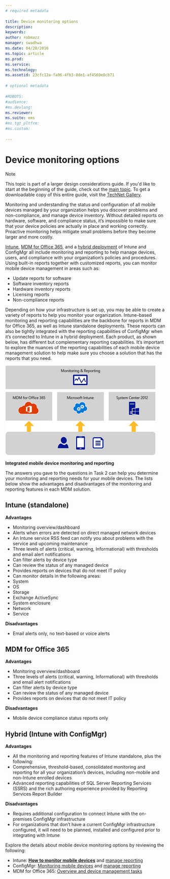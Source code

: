 ```yaml
---
# required metadata

title: Device monitoring options
description:
keywords:
author: robmazz
manager: swadhwa
ms.date: 04/28/2016
ms.topic: article
ms.prod:
ms.service:
ms.technology:
ms.assetid: 23cfc12a-fa96-4fb3-8de1-af4569e8cb71

# optional metadata

#ROBOTS:
#audience:
#ms.devlang:
ms.reviewer: 
ms.suite: ems
#ms.tgt_pltfrm:
#ms.custom:

---
```


# Device monitoring options

>[!NOTE]
>This topic is part of a larger design considerations guide. If you'd like to start at the beginning of the guide, check out the [main topic](mdm-design-considerations-guide.md). To get a downloadable copy of this entire guide, visit the [TechNet Gallery](https://gallery.technet.microsoft.com/Mobile-Device-Management-7d401582).

Monitoring and understanding the status and configuration of all mobile devices managed by your organization helps you discover problems and non-compliance, and manage device inventory. Without detailed reports on hardware, software, and compliance status, it’s impossible to make sure that your device policies are actually in place and working correctly. Proactive monitoring helps mitigate small problems before they become larger and more costly.

[Intune](/Intune/deployuse/monitoring-and-reports-with-microsoft-intune), [MDM for Office 365](https://technet.microsoft.com/library/faa7d8e5-645d-4d59-839c-c8d4c1869e4a(v=technet.10).aspx), and a [hybrid deployment](https://technet.microsoft.com/library/gg699377.aspx) of Intune and ConfigMgr all include monitoring and reporting to help manage devices, users, and compliance with your organization’s policies and procedures. Using built-in reports together with customized reports, you can monitor mobile device management in areas such as:

- Update reports for software
- Software inventory reports
- Hardware inventory reports
- Licensing reports
- Non-compliance reports

Depending on how your infrastructure is set up, you may be able to create a variety of reports to help you monitor your organization. Intune-based monitoring and reporting capabilities are the backbone for reports in MDM for Office 365, as well as Intune standalone deployments. These reports can also be tightly integrated with the reporting capabilities of ConfigMgr when it’s connected to Intune in a hybrid deployment. Each product, as shown below, has different but complementary reporting capabilities. It’s important to explore the nuances of the reporting capabilities of each mobile device management solution to help make sure you choose a solution that has the reports that you need.

![Integrated mobile device monitoring and reporting](./media/MDM_Figure_05.png)

**Integrated mobile device monitoring and reporting**

The answers you gave to the questions in Task 2 can help you determine your monitoring and reporting needs for your mobile devices. The lists below show the advantages and disadvantages of the monitoring and reporting features in each MDM solution.

## Intune (standalone)

**Advantages**

- Monitoring overview/dashboard
- Alerts when errors are detected on direct managed network devices
- An Intune service RSS feed can notify you about problems with the service and upcoming maintenance
- Three levels of alerts (critical, warning, Informational) with thresholds and email alert notifications
- Can filter alerts by device type
- Can review the status of any managed device
- Provides reports on devices that do not meet IT policy
- Can monitor details in the following areas:
 - System
 - OS
 - Storage
 - Exchange ActiveSync
 - System enclosure
 - Network
 - Service

**Disadvantages**

- Email alerts only, no text-based or voice alerts

## MDM for Office 365

**Advantages**

- Monitoring overview/dashboard
- Three levels of alerts (critical, warning, Informational) with thresholds and email alert notifications
- Can filter alerts by device type
- Can review the status of any managed device
- Provides reports on devices that do not meet IT policy

**Disadvantages**

- Mobile device compliance status reports only

## Hybrid (Intune with ConfigMgr)

**Advantages**

- All the monitoring and reporting features of Intune standalone, plus the following:
 - Comprehensive, threshold-based, consolidated monitoring and reporting for all your organization’s devices, including non-mobile and non-Intune enrolled devices
 - Advanced reporting capabilities of SQL Server Reporting Services (SSRS) and the rich authoring experience provided by Reporting Services Report Builder

**Disadvantages**

- Requires additional configuration to connect Intune with the on-premises ConfigMgr infrastructure
- For organizations that don’t have a current ConfigMgr infrastructure configured, it will need to be planned, installed and configured prior to integrating with Intune

Explore the details about mobile device monitoring options by reviewing the following:

- Intune: **[How to monitor mobile devices](https://technet.microsoft.com/library/jj733634.aspx)** and [manage reporting](/Intune/deployuse/monitoring-and-reports-with-microsoft-intune)
- ConfigMgr: [Monitoring mobile devices](https://technet.microsoft.com/library/gg682128.aspx) and [manage reporting](https://technet.microsoft.com/library/gg699377.aspx)
- MDM for Office 365: [Overview and device management tasks](https://technet.microsoft.com/en-us/library/ms.o365.cc.devicepolicy.aspx)